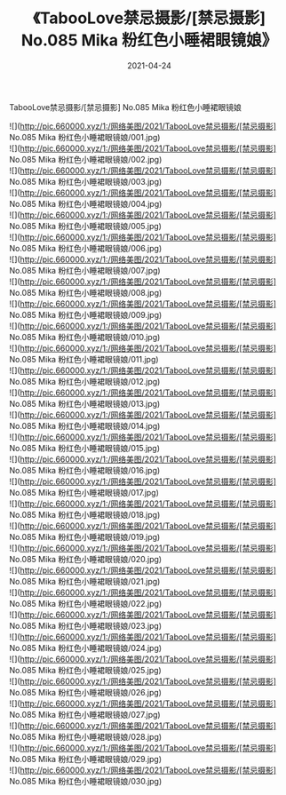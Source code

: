 ﻿---
layout: post
title:  《TabooLove禁忌摄影/[禁忌摄影] No.085 Mika 粉红色小睡裙眼镜娘》
date:   2021-04-24
img: http://pic.660000.xyz/1:/网络美图/2021/TabooLove禁忌摄影/[禁忌摄影] No.085 Mika 粉红色小睡裙眼镜娘/000.jpg
categories: [美女, 清纯, 唯美]
---

TabooLove禁忌摄影/[禁忌摄影] No.085 Mika 粉红色小睡裙眼镜娘

 ![](http://pic.660000.xyz/1:/网络美图/2021/TabooLove禁忌摄影/[禁忌摄影] No.085 Mika 粉红色小睡裙眼镜娘/001.jpg) <br>![](http://pic.660000.xyz/1:/网络美图/2021/TabooLove禁忌摄影/[禁忌摄影] No.085 Mika 粉红色小睡裙眼镜娘/002.jpg) <br>![](http://pic.660000.xyz/1:/网络美图/2021/TabooLove禁忌摄影/[禁忌摄影] No.085 Mika 粉红色小睡裙眼镜娘/003.jpg) <br>![](http://pic.660000.xyz/1:/网络美图/2021/TabooLove禁忌摄影/[禁忌摄影] No.085 Mika 粉红色小睡裙眼镜娘/004.jpg) <br>![](http://pic.660000.xyz/1:/网络美图/2021/TabooLove禁忌摄影/[禁忌摄影] No.085 Mika 粉红色小睡裙眼镜娘/005.jpg) <br>![](http://pic.660000.xyz/1:/网络美图/2021/TabooLove禁忌摄影/[禁忌摄影] No.085 Mika 粉红色小睡裙眼镜娘/006.jpg) <br>![](http://pic.660000.xyz/1:/网络美图/2021/TabooLove禁忌摄影/[禁忌摄影] No.085 Mika 粉红色小睡裙眼镜娘/007.jpg) <br>![](http://pic.660000.xyz/1:/网络美图/2021/TabooLove禁忌摄影/[禁忌摄影] No.085 Mika 粉红色小睡裙眼镜娘/008.jpg) <br>![](http://pic.660000.xyz/1:/网络美图/2021/TabooLove禁忌摄影/[禁忌摄影] No.085 Mika 粉红色小睡裙眼镜娘/009.jpg) <br>![](http://pic.660000.xyz/1:/网络美图/2021/TabooLove禁忌摄影/[禁忌摄影] No.085 Mika 粉红色小睡裙眼镜娘/010.jpg) <br>![](http://pic.660000.xyz/1:/网络美图/2021/TabooLove禁忌摄影/[禁忌摄影] No.085 Mika 粉红色小睡裙眼镜娘/011.jpg) <br>![](http://pic.660000.xyz/1:/网络美图/2021/TabooLove禁忌摄影/[禁忌摄影] No.085 Mika 粉红色小睡裙眼镜娘/012.jpg) <br>![](http://pic.660000.xyz/1:/网络美图/2021/TabooLove禁忌摄影/[禁忌摄影] No.085 Mika 粉红色小睡裙眼镜娘/013.jpg) <br>![](http://pic.660000.xyz/1:/网络美图/2021/TabooLove禁忌摄影/[禁忌摄影] No.085 Mika 粉红色小睡裙眼镜娘/014.jpg) <br>![](http://pic.660000.xyz/1:/网络美图/2021/TabooLove禁忌摄影/[禁忌摄影] No.085 Mika 粉红色小睡裙眼镜娘/015.jpg) <br>![](http://pic.660000.xyz/1:/网络美图/2021/TabooLove禁忌摄影/[禁忌摄影] No.085 Mika 粉红色小睡裙眼镜娘/016.jpg) <br>![](http://pic.660000.xyz/1:/网络美图/2021/TabooLove禁忌摄影/[禁忌摄影] No.085 Mika 粉红色小睡裙眼镜娘/017.jpg) <br>![](http://pic.660000.xyz/1:/网络美图/2021/TabooLove禁忌摄影/[禁忌摄影] No.085 Mika 粉红色小睡裙眼镜娘/018.jpg) <br>![](http://pic.660000.xyz/1:/网络美图/2021/TabooLove禁忌摄影/[禁忌摄影] No.085 Mika 粉红色小睡裙眼镜娘/019.jpg) <br>![](http://pic.660000.xyz/1:/网络美图/2021/TabooLove禁忌摄影/[禁忌摄影] No.085 Mika 粉红色小睡裙眼镜娘/020.jpg) <br>![](http://pic.660000.xyz/1:/网络美图/2021/TabooLove禁忌摄影/[禁忌摄影] No.085 Mika 粉红色小睡裙眼镜娘/021.jpg) <br>![](http://pic.660000.xyz/1:/网络美图/2021/TabooLove禁忌摄影/[禁忌摄影] No.085 Mika 粉红色小睡裙眼镜娘/022.jpg) <br>![](http://pic.660000.xyz/1:/网络美图/2021/TabooLove禁忌摄影/[禁忌摄影] No.085 Mika 粉红色小睡裙眼镜娘/023.jpg) <br>![](http://pic.660000.xyz/1:/网络美图/2021/TabooLove禁忌摄影/[禁忌摄影] No.085 Mika 粉红色小睡裙眼镜娘/024.jpg) <br>![](http://pic.660000.xyz/1:/网络美图/2021/TabooLove禁忌摄影/[禁忌摄影] No.085 Mika 粉红色小睡裙眼镜娘/025.jpg) <br>![](http://pic.660000.xyz/1:/网络美图/2021/TabooLove禁忌摄影/[禁忌摄影] No.085 Mika 粉红色小睡裙眼镜娘/026.jpg) <br>![](http://pic.660000.xyz/1:/网络美图/2021/TabooLove禁忌摄影/[禁忌摄影] No.085 Mika 粉红色小睡裙眼镜娘/027.jpg) <br>![](http://pic.660000.xyz/1:/网络美图/2021/TabooLove禁忌摄影/[禁忌摄影] No.085 Mika 粉红色小睡裙眼镜娘/028.jpg) <br>![](http://pic.660000.xyz/1:/网络美图/2021/TabooLove禁忌摄影/[禁忌摄影] No.085 Mika 粉红色小睡裙眼镜娘/029.jpg) <br>![](http://pic.660000.xyz/1:/网络美图/2021/TabooLove禁忌摄影/[禁忌摄影] No.085 Mika 粉红色小睡裙眼镜娘/030.jpg) <br>